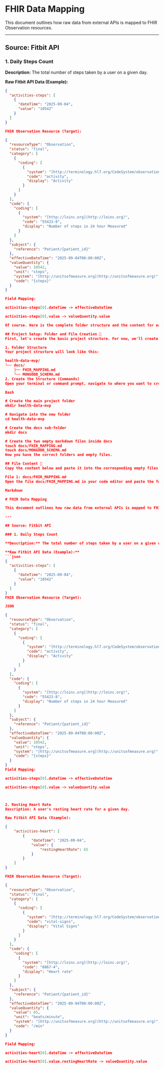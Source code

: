 # FHIR Data Mapping

This document outlines how raw data from external APIs is mapped to FHIR Observation resources.

---

## Source: Fitbit API

### 1. Daily Steps Count

**Description:** The total number of steps taken by a user on a given day.

**Raw Fitbit API Data (Example):**
```json
{
  "activities-steps": [
    {
      "dateTime": "2025-09-04",
      "value": "10542"
    }
  ]
}

FHIR Observation Resource (Target):

{
  "resourceType": "Observation",
  "status": "final",
  "category": [
    {
      "coding": [
        {
          "system": "[http://terminology.hl7.org/CodeSystem/observation-category](http://terminology.hl7.org/CodeSystem/observation-category)",
          "code": "activity",
          "display": "Activity"
        }
      ]
    }
  ],
  "code": {
    "coding": [
      {
        "system": "[http://loinc.org](http://loinc.org)",
        "code": "55423-8",
        "display": "Number of steps in 24 hour Measured"
      }
    ]
  },
  "subject": {
    "reference": "Patient/{patient_id}"
  },
  "effectiveDateTime": "2025-09-04T00:00:00Z",
  "valueQuantity": {
    "value": 10542,
    "unit": "steps",
    "system": "[http://unitsofmeasure.org](http://unitsofmeasure.org)",
    "code": "{steps}"
  }
}

Field Mapping:

activities-steps[0].dateTime -> effectiveDateTime

activities-steps[0].value -> valueQuantity.value

Of course. Here is the complete folder structure and the content for each file from scratch.

## Project Setup: Folder and File Creation 📂
First, let's create the basic project structure. For now, we'll create a main project folder and a docs subdirectory to hold our documentation.

1. Folder Structure
Your project structure will look like this:

health-data-mvp/
└── docs/
    ├── FHIR_MAPPING.md
    └── MONGODB_SCHEMA.md
2. Create the Structure (Commands)
Open your terminal or command prompt, navigate to where you want to create your project, and run these commands:

Bash

# Create the main project folder
mkdir health-data-mvp

# Navigate into the new folder
cd health-data-mvp

# Create the docs sub-folder
mkdir docs

# Create the two empty markdown files inside docs
touch docs/FHIR_MAPPING.md
touch docs/MONGODB_SCHEMA.md
Now you have the correct folders and empty files.

## File Content 📝
Copy the content below and paste it into the corresponding empty files you just created.

File 1: docs/FHIR_MAPPING.md
Open the file docs/FHIR_MAPPING.md in your code editor and paste the following content into it:

Markdown

# FHIR Data Mapping

This document outlines how raw data from external APIs is mapped to FHIR Observation resources.

---

## Source: Fitbit API

### 1. Daily Steps Count

**Description:** The total number of steps taken by a user on a given day.

**Raw Fitbit API Data (Example):**
```json
{
  "activities-steps": [
    {
      "dateTime": "2025-09-04",
      "value": "10542"
    }
  ]
}
FHIR Observation Resource (Target):

JSON

{
  "resourceType": "Observation",
  "status": "final",
  "category": [
    {
      "coding": [
        {
          "system": "[http://terminology.hl7.org/CodeSystem/observation-category](http://terminology.hl7.org/CodeSystem/observation-category)",
          "code": "activity",
          "display": "Activity"
        }
      ]
    }
  ],
  "code": {
    "coding": [
      {
        "system": "[http://loinc.org](http://loinc.org)",
        "code": "55423-8",
        "display": "Number of steps in 24 hour Measured"
      }
    ]
  },
  "subject": {
    "reference": "Patient/{patient_id}"
  },
  "effectiveDateTime": "2025-09-04T00:00:00Z",
  "valueQuantity": {
    "value": 10542,
    "unit": "steps",
    "system": "[http://unitsofmeasure.org](http://unitsofmeasure.org)",
    "code": "{steps}"
  }
}
Field Mapping:

activities-steps[0].dateTime -> effectiveDateTime

activities-steps[0].value -> valueQuantity.value



2. Resting Heart Rate
Description: A user's resting heart rate for a given day.

Raw Fitbit API Data (Example):

{
    "activities-heart": [
        {
            "dateTime": "2025-09-04",
            "value": {
                "restingHeartRate": 65
            }
        }
    ]
}

FHIR Observation Resource (Target):

{
  "resourceType": "Observation",
  "status": "final",
  "category": [
    {
      "coding": [
        {
          "system": "[http://terminology.hl7.org/CodeSystem/observation-category](http://terminology.hl7.org/CodeSystem/observation-category)",
          "code": "vital-signs",
          "display": "Vital Signs"
        }
      ]
    }
  ],
  "code": {
    "coding": [
      {
        "system": "[http://loinc.org](http://loinc.org)",
        "code": "8867-4",
        "display": "Heart rate"
      }
    ]
  },
  "subject": {
    "reference": "Patient/{patient_id}"
  },
  "effectiveDateTime": "2025-09-04T00:00:00Z",
  "valueQuantity": {
    "value": 65,
    "unit": "beats/minute",
    "system": "[http://unitsofmeasure.org](http://unitsofmeasure.org)",
    "code": "/min"
  }
}

Field Mapping:

activities-heart[0].dateTime -> effectiveDateTime

activities-heart[0].value.restingHeartRate -> valueQuantity.value